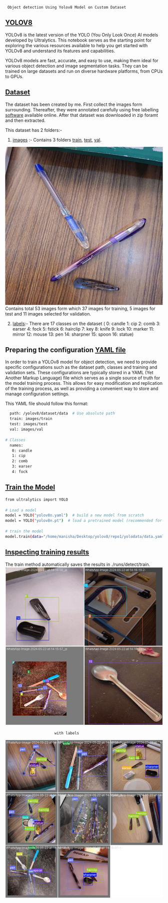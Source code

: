 
     Object detection Using Yolov8 Model on Custom Dataset






## [YOLOV8](https://colab.research.google.com/github/ultralytics/ultralytics/blob/main/examples/tutorial.ipynb)

YOLOv8 is the latest version of the YOLO (You Only Look Once) AI models developed by Ultralytics. This notebook serves as the starting point for exploring the various resources available to help you get started with YOLOv8 and understand its features and capabilities.

YOLOv8 models are fast, accurate, and easy to use, making them ideal for various object detection and image segmentation tasks. They can be trained on large datasets and run on diverse hardware platforms, from CPUs to GPUs.


##  [Dataset](https://github.com/Manisha868/YOLO_1/tree/main/yolodata)

The dataset has been created by me. First collect the images form surrounding. Thereafter, they were annotated carefully using free labelling [software](https://universe.roboflow.com/) available online. 
After that dataset was downloaded in zip foramt and then extracted.


This dataset has 2 folders:-
 
1. [images](https://github.com/Manisha868/YOLO_1/tree/main/yolodata/images) :- Contains 3 folders [train](https://github.com/Manisha868/YOLO_1/tree/main/yolodata/images/train), [test](https://github.com/Manisha868/YOLO_1/tree/main/yolodata/images/test), [val](https://github.com/Manisha868/YOLO_1/tree/main/yolodata/images/val).


![0](https://github.com/Manisha868/YOLO_1/blob/main/yolodata/images/train/WhatsApp-Image-2024-05-22-at-14-16-04-1-_jpeg.rf.15150e49fc2cd77623d81a52e5d19323.jpg?raw=true)
Contains total 53 images form which 37 images for training, 5 images for test and 11 images selected for validation.

2. [labels](https://github.com/Manisha868/YOLO_1/tree/main/yolodata/labels):- There are 17 classes on the dataset ( 0: candle
  1: cip
  2: comb
  3: earser
  4: fock
  5: fstick
  6: hairclip
  7: key
  8: knife
  9: lock
  10: marker
  11: mirror
  12: mouse
  13: pen
  14: sharpner
  15: spoon
  16: statue)


## Preparing the configuration [YAML file](https://github.com/Manisha868/YOLO_1/blob/main/yolodata/data.yaml)


In order to train a YOLOv8 model for object detection, we need to provide specific configurations such as the dataset path, classes and training and validation sets. These configurations are typically stored in a YAML (Yet Another Markup Language) file which serves as a single source of truth for the model training process. This allows for easy modification and replication of the training process, as well as providing a convenient way to store and manage configuration settings.

This YAML file should follow this format:

```bash
  path: /yolov8/dataset/data  # Use absolute path 
  train: images/train
  test: images/test
  val: images/val

# Classes
  names:
   0: candle
   1: cip
   2: comb
   3: earser
   4: fock

```




## [Train the Model](https://github.com/Manisha868/YOLO_1/blob/main/yolodata/train_yolo.py)

```bash
from ultralytics import YOLO

# Load a model
model = YOLO("yolov8n.yaml")  # build a new model from scratch
model = YOLO("yolov8n.pt")  # load a pretrained model (recommended for training)

# train the model
model.train(data="/home/manisha/Desktop/yolov8/repo1/yolodata/data.yaml", epochs=20, imgsz=320, batch=4, workers=1, amp=False)  # train the model

```

## [Inspecting training results](https://github.com/Manisha868/YOLO_1/tree/main/yolodata/runs/detect)


The train method automatically saves the results in ./runs/detect/train. 
![1](https://github.com/Manisha868/YOLO_1/blob/main/yolodata/runs/detect/train/train_batch101.jpg?raw=true)

                          with labels
![2](https://github.com/Manisha868/YOLO_1/blob/main/yolodata/runs/detect/train/val_batch0_labels.jpg?raw=true)


